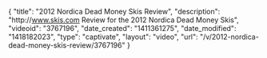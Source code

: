 {
    "title": "2012 Nordica Dead Money Skis Review",
    "description": "http:\/\/www.skis.com Review for the 2012 Nordica Dead Money Skis",
    "videoid": "3767196",
    "date_created": "1411361275",
    "date_modified": "1418182023",
    "type": "captivate",
    "layout": "video",
    "url": "\/v\/2012-nordica-dead-money-skis-review\/3767196"
}